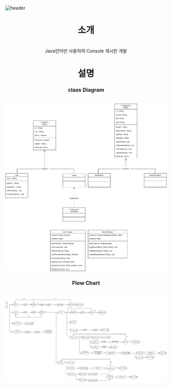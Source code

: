
![header](https://capsule-render.vercel.app/api?type=transparent&color=timeAuto&height=300&section=header&text=CONSOLE%20BOARD&fontSize=90&fontColor=703EE5&animation=scaleIn&desc=Only%20JAVA&descSize=30&descAlign=85&descAlignY=70)
<div align=center>

<h1>소개</h1><br>
Java언어만 사용하여 Console 게시판 개발
<h1>설명</h1>
<h3>class Diagram</h3><br>
<img src="https://github.com/IT-improvement/MyBoard/blob/master/MyBoard/class%20diagram.png">
<h3>Flow Chart</h3><br>
<img src ="https://github.com/IT-improvement/MyBoard/blob/master/MyBoard/flow%20chart.png">
</div>
